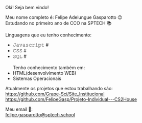 Olá! Seja bem vindo!


Meu nome completo é: Felipe Adelungue Gasparotto 😉 <br>
Estudando no primeiro ano de CCO na SPTECH 📚 <br>

Linguagens que eu tenho conhecimento:
- 𝙹𝚊𝚟𝚊𝚜𝚌𝚛𝚒𝚙𝚝 #
- 𝙲𝚂𝚂 #
- 𝚂𝚀𝙻 #<br><br>
Tenho conhecimento também em:<br>
- HTML(desenvolvimento WEB)
- Sistemas Operacionais

Atualmente os projetos que estou trabalhando são: <br>
https://github.com/Grape-Sci/Site_Institucional <br>
https://github.com/FelipeGasp/Projeto-Individual---CS2House

Meu email 📨:<br>
felipe.gasparotto@sptech.school

